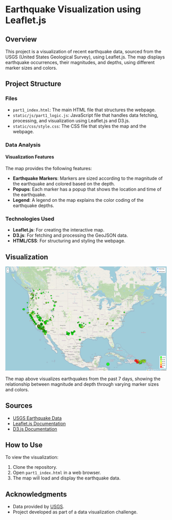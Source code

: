 # Earthquake Visualization using Leaflet.js

## Overview

This project is a visualization of recent earthquake data, sourced from the USGS (United States Geological Survey), using Leaflet.js. The map displays earthquake occurrences, their magnitudes, and depths, using different marker sizes and colors.

## Project Structure

### Files

- `part1_index.html`: The main HTML file that structures the webpage.
- `static/js/part1_logic.js`: JavaScript file that handles data fetching, processing, and visualization using Leaflet.js and D3.js.
- `static/css/style.css`: The CSS file that styles the map and the webpage.

### Data Analysis

#### Visualization Features

The map provides the following features:
- **Earthquake Markers**: Markers are sized according to the magnitude of the earthquake and colored based on the depth.
- **Popups**: Each marker has a popup that shows the location and time of the earthquake.
- **Legend**: A legend on the map explains the color coding of the earthquake depths.

### Technologies Used

- **Leaflet.js**: For creating the interactive map.
- **D3.js**: For fetching and processing the GeoJSON data.
- **HTML/CSS**: For structuring and styling the webpage.

## Visualization

![Earthquake Visualization](./images/part_1.png)

The map above visualizes earthquakes from the past 7 days, showing the relationship between magnitude and depth through varying marker sizes and colors.

## Sources

- [USGS Earthquake Data](https://earthquake.usgs.gov/earthquakes/feed/v1.0/summary/all_week.geojson)
- [Leaflet.js Documentation](https://leafletjs.com/)
- [D3.js Documentation](https://d3js.org/)

## How to Use

To view the visualization:
1. Clone the repository.
2. Open `part1_index.html` in a web browser.
3. The map will load and display the earthquake data.

## Acknowledgments

- Data provided by [USGS](https://www.usgs.gov/).
- Project developed as part of a data visualization challenge.
